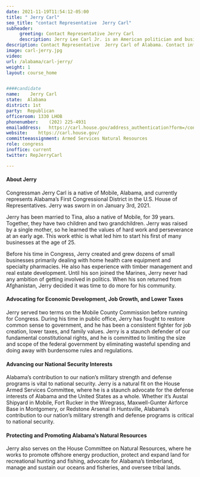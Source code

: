 ```yaml
---
date: 2021-11-19T11:54:12-05:00
title: " Jerry Carl"
seo_title: "contact Representative  Jerry Carl"
subheader:
     greeting: Contact Representative Jerry Carl 
     description: Jerry Lee Carl Jr. is an American politician and businessman serving as the U.S. Representative for Alabama's 1st congressional district since 2021. He served as a member of the Mobile County Commission from 2012 to 2020.
description: Contact Representative  Jerry Carl of Alabama. Contact information for  Jerry Carl includes email address, phone number, and mailing address.
image: carl-jerry.jpg
video: 
url: /alabama/carl-jerry/
weight: 1
layout: course_home


####candidate
name:	 Jerry Carl
state:	Alabama
district: 1st
party:	Republican
officeroom:	1330 LHOB
phonenumber:	(202) 225-4931
emailaddress:	https://carl.house.gov/address_authentication?form=/contact
website:	https://carl.house.gov/
committeeassignment: Armed Services Natural Resources
role: congress
inoffice: current
twitter: RepJerryCarl

---
```

#### About Jerry
Congressman Jerry Carl is a native of Mobile, Alabama, and currently represents Alabama’s First Congressional District in the U.S. House of Representatives. Jerry was sworn in on January 3rd, 2021.

Jerry has been married to Tina, also a native of Mobile, for 39 years. Together, they have two children and two grandchildren. Jerry was raised by a single mother, so he learned the values of hard work and perseverance at an early age. This work ethic is what led him to start his first of many businesses at the age of 25.

Before his time in Congress, Jerry created and grew dozens of small businesses primarily dealing with home health care equipment and specialty pharmacies. He also has experience with timber management and real estate development. Until his son joined the Marines, Jerry never had any ambition of getting involved in politics. When his son returned from Afghanistan, Jerry decided it was time to do more for his community.

#### Advocating for Economic Development, Job Growth, and Lower Taxes

Jerry served two terms on the Mobile County Commission before running for Congress. During his time in public office, Jerry has fought to restore common sense to government, and he has been a consistent fighter for job creation, lower taxes, and family values. Jerry is a staunch defender of our fundamental constitutional rights, and he is committed to limiting the size and scope of the federal government by eliminating wasteful spending and doing away with burdensome rules and regulations.

#### Advancing our National Security Interests

Alabama’s contribution to our nation’s military strength and defense programs is vital to national security. Jerry is a natural fit on the House Armed Services Committee, where he is a staunch advocate for the defense interests of Alabama and the United States as a whole. Whether it’s Austal Shipyard in Mobile, Fort Rucker in the Wiregrass, Maxwell-Gunter Airforce Base in Montgomery, or Redstone Arsenal in Huntsville, Alabama’s contribution to our nation’s military strength and defense programs is critical to national security.

#### Protecting and Promoting Alabama’s Natural Resources

Jerry also serves on the House Committee on Natural Resources, where he works to promote offshore energy production, protect and expand land for recreational hunting and fishing, advocate for Alabama’s timberland, manage and sustain our oceans and fisheries, and oversee tribal lands.
